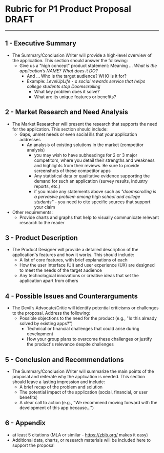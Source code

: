 # Rubric for P1 Product Proposal DRAFT

---

## 1 - Executive Summary
- The Summary/Conclusion Writer will provide  a high-level overview of the application. This section should answer the following:
  - Give us a "high concept" product statement: Meaning … *What is the application’s NAME?* *What does it DO?*
    - And … Who is the target audience? WHO is it for?
    - Example: *LevelUpLife - a social rewards service that helps college students stop Doomscrolling*
        - What key problem does it solve?
        - What are its unique features or benefits?
        
## 2 - Market Research and Need Analysis
- The Market Researcher will present the research that supports the need for the application. This section should include:
  - Gaps, unmet needs or even social ills that your application addresses
    - An analysis of existing solutions in the market (competitor analysis)
      - you may wish to have subheadings for 2 or 3 major competitors, where you detail their strengths and weakness and highlights from their reviews. Be sure to provide screenshots of these competitor apps
      - Any statistical data or qualitative evidence supporting the demand for such an application (survey results, industry reports, etc.)
      - if you made any statements above such as *"doomscrolling is a pervasive problem among high school and college students"* - you need to cite specific sources that support your claim
- Other requirements:
  - Provide charts and graphs that help to visually communicate relevant research to the reader
       
## 3 - Product Description
- The Product Designer will provide a detailed description of the application's features and how it works. This should include:
  - A list of core features, with brief explanations of each
  - How the user interface (UI) and user experience (UX) are designed to meet the needs of the target audience
  - Any technological innovations or creative ideas that set the application apart from others
        
## 4 - Possible Issues and Counterarguments
- The Devil’s Advocate/Critic will identify potential criticisms or challenges to the proposal. Address the following:
  - Possible objections to the need for the product (e.g., "Is this already solved by existing apps?")
    - Technical or financial challenges that could arise during development
    - How your group plans to overcome these challenges or justify the product's relevance despite challenges

## 5 - Conclusion and Recommendations
- The Summary/Conclusion Writer will summarize the main points of the proposal and reiterate why the application is needed. This section should leave a lasting impression and include:
  - A brief recap of the problem and solution
  - The potential impact of the application (social, financial, or user benefits)
  - A clear call to action (e.g., "We recommend moving forward with the development of this app because…")

## 6 - Appendix
- at least 5 citations (MLA or similar - https://zbib.org/ makes it easy)
- Additional data, charts, or research materials will be included here to support the proposal
